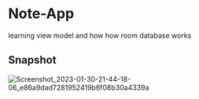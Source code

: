 # Note-App
learning view model and how how room database works
## Snapshot 
![Screenshot_2023-01-30-21-44-18-06_e86a9dad7281952419b6f08b30a4339a](https://user-images.githubusercontent.com/75511608/215532276-fa5a9168-28ba-4b82-b04d-6369bcdf276a.jpg)


